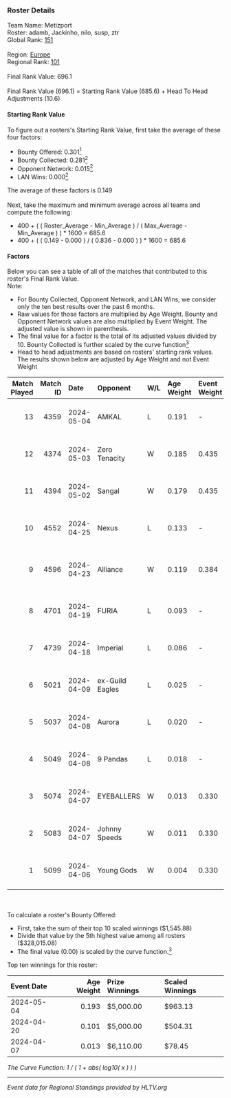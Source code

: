 ### Roster Details<br />
Team Name: Metizport<br />
Roster: adamb, Jackinho, nilo, susp, ztr<br />
Global Rank: [151](../../standings_global_2024_10_02.md)<br />
<br />
Region: [Europe]( ../../standings_europe_2024_10_02.md)<br />
Regional Rank: [101]( ../../standings_europe_2024_10_02.md)<br />
<br />
Final Rank Value:  696.1<br />
<br />
Final Rank Value (696.1) = Starting Rank Value (685.6) + Head To Head Adjustments (10.6)<br />

#### Starting Rank Value<br />
To figure out a rosters's Starting Rank Value, first take the average of these four factors:<br />
- Bounty Offered: 0.301[<sup>1</sup>](#table2)
- Bounty Collected: 0.281[<sup>2</sup>](#table1)
- Opponent Network: 0.015[<sup>2</sup>](#table1)
- LAN Wins: 0.000[<sup>2</sup>](#table1)

The average of these factors is 0.149<br />
<br />
Next, take the maximum and minimum average across all teams and compute the following:<br />
- 400 + ( ( Roster_Average - Min_Average ) / ( Max_Average - Min_Average ) ) * 1600 = 685.6
- 400 + ( ( 0.149 - 0.000 ) / ( 0.836 - 0.000 ) ) * 1600 = 685.6


#### Factors<br />
Below you can see a table of all of the matches that contributed to this roster's Final Rank Value.<br />
Note:<br />

- For Bounty Collected, Opponent Network, and LAN Wins, we consider only the ten best results over the past 6 months.
- Raw values for those factors are multiplied by Age Weight. Bounty and Opponent Network values are also multiplied by Event Weight. The adjusted value is shown in parenthesis.
- The final value for a factor is the total of its adjusted values divided by 10. Bounty Collected is further scaled by the curve function[<sup>3</sup>](#curveFunction)
- Head to head adjustments are based on rosters' starting rank values. The results shown below are adjusted by Age Weight and not Event Weight
<span id="table1"></span><br />


| Match Played | Match ID | Date       | Opponent        | W/L | Age Weight | Event Weight | Bounty Collected | Opponent Network | LAN Wins  | H2H Adj. | Roster                              |
| -: | -: | :- | :- | :- | :- | :- | :- | :- | :- | -: | :- |
|           13 |     4359 | 2024-05-04 | AMKAL           | L   | 0.191      | -            | -                | -                | -         |    -0.72 | adamb, Jackinho, nilo, susp, ztr    |
|           12 |     4374 | 2024-05-03 | Zero Tenacity   | W   | 0.185      | 0.435        | 0.125 (0.010)    | 1.000 (0.080)    | 0 (0.000) |     5.08 | adamb, Jackinho, nilo, susp, ztr    |
|           11 |     4394 | 2024-05-02 | Sangal          | W   | 0.179      | 0.435        | 0.218 (0.017)    | 0.645 (0.050)    | 0 (0.000) |     5.40 | adamb, Jackinho, nilo, susp, ztr    |
|           10 |     4552 | 2024-04-25 | Nexus           | L   | 0.133      | -            | -                | -                | -         |    -1.55 | adamb, Jackinho, nilo, susp, ztr    |
|            9 |     4596 | 2024-04-23 | Alliance        | W   | 0.119      | 0.384        | 0.010 (0.000)    | 0.363 (0.017)    | 0 (0.000) |     2.47 | adamb, Jackinho, nilo, p1ke, susp   |
|            8 |     4701 | 2024-04-19 | FURIA           | L   | 0.093      | -            | -                | -                | -         |    -0.02 | adamb, Jackinho, Plopski, susp, ztr |
|            7 |     4739 | 2024-04-18 | Imperial        | L   | 0.086      | -            | -                | -                | -         |    -0.19 | adamb, Jackinho, Plopski, susp, ztr |
|            6 |     5021 | 2024-04-09 | ex-Guild Eagles | L   | 0.025      | -            | -                | -                | -         |    -0.40 | adamb, Jackinho, nilo, susp, ztr    |
|            5 |     5037 | 2024-04-08 | Aurora          | L   | 0.020      | -            | -                | -                | -         |    -0.03 | adamb, Jackinho, nilo, susp, ztr    |
|            4 |     5049 | 2024-04-08 | 9 Pandas        | L   | 0.018      | -            | -                | -                | -         |    -0.09 | adamb, Jackinho, nilo, susp, ztr    |
|            3 |     5074 | 2024-04-07 | EYEBALLERS      | W   | 0.013      | 0.330        | 0.001 (0.000)    | 0.168 (0.001)    | 0 (0.000) |     0.24 | adamb, Jackinho, nilo, susp, ztr    |
|            2 |     5083 | 2024-04-07 | Johnny Speeds   | W   | 0.011      | 0.330        | 0.094 (0.000)    | 0.906 (0.003)    | 0 (0.000) |     0.30 | adamb, Jackinho, nilo, susp, ztr    |
|            1 |     5099 | 2024-04-06 | Young Gods      | W   | 0.004      | 0.330        | 0.004 (0.000)    | 0.016 (0.000)    | 0 (0.000) |     0.06 | adamb, Jackinho, nilo, susp, ztr    |

<br />
<span id="table2"></span><br />
To calculate a roster's Bounty Offered:<br />

- First, take the sum of their top 10 scaled winnings ($1,545.88)
- Divide that value by the 5th highest value among all rosters ($328,015.08)
- The final value (0.00) is scaled by the curve function.[<sup>3</sup>](#curveFunction)

Top ten winnings for this roster:<br />

| Event Date | Age Weight | Prize Winnings | Scaled Winnings |
| :- | -: | :- | :- |
| 2024-05-04 |      0.193 | $5,000.00      | $963.13         |
| 2024-04-20 |      0.101 | $5,000.00      | $504.31         |
| 2024-04-07 |      0.013 | $6,110.00      | $78.45          |


<span id="curveFunction"></span>_The Curve Function: 1 / ( 1 + abs( log10( x ) ) )_<br />

---
_Event data for Regional Standings provided by HLTV.org_<br />
